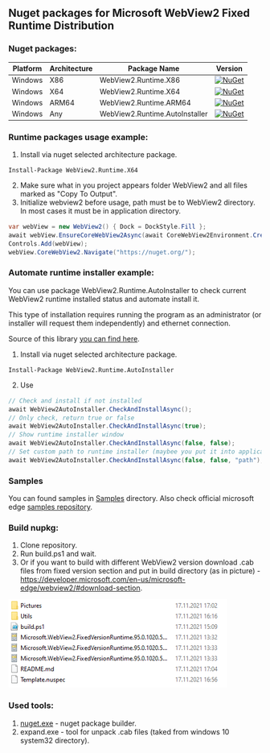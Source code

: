 ## Nuget packages for Microsoft WebView2 Fixed Runtime Distribution

### Nuget packages:
| Platform | Architecture | Package Name | Version
| --- | --- | --- | --- |
| Windows | X86 | WebView2.Runtime.X86 | [![NuGet](https://img.shields.io/nuget/v/WebView2.Runtime.X86.svg?style=flat-square&label=nuget)](https://www.nuget.org/packages/WebView2.Runtime.X86/) |
| Windows | X64 | WebView2.Runtime.X64 | [![NuGet](https://img.shields.io/nuget/v/WebView2.Runtime.X64.svg?style=flat-square&label=nuget)](https://www.nuget.org/packages/WebView2.Runtime.X64/) |
| Windows | ARM64 | WebView2.Runtime.ARM64 | [![NuGet](https://img.shields.io/nuget/v/WebView2.Runtime.ARM64.svg?style=flat-square&label=nuget)](https://www.nuget.org/packages/WebView2.Runtime.ARM64/) |
| Windows | Any | WebView2.Runtime.AutoInstaller | [![NuGet](https://img.shields.io/nuget/v/WebView2.Runtime.AutoInstaller.svg?style=flat-square&label=nuget)](https://www.nuget.org/packages/WebView2.Runtime.AutoInstaller/) |

### Runtime packages usage example:
1) Install via nuget selected architecture package.
```
Install-Package WebView2.Runtime.X64
```
2) Make sure what in you project appears folder WebView2 and all files marked as "Copy To Output".
3) Initialize webview2 before usage, path must be to WebView2 directory. In most cases it must be in application directory.
``` C#
var webView = new WebView2() { Dock = DockStyle.Fill };
await webView.EnsureCoreWebView2Async(await CoreWebView2Environment.CreateAsync(Path.Combine(AppDomain.CurrentDomain.BaseDirectory, "WebView2")));
Controls.Add(webView);
webView.CoreWebView2.Navigate("https://nuget.org/");
```

### Automate runtime installer example:
You can use package WebView2.Runtime.AutoInstaller to check current WebView2 runtime installed status and automate install it.

This type of installation requires running the program as an administrator (or installer will request them independently) and ethernet connection.

Source of this library [you can find here](https://github.com/ProKn1fe/WebView2.Runtime/tree/master/WebView2.Runtime.AutoInstaller).
1) Install via nuget selected architecture package.
```
Install-Package WebView2.Runtime.AutoInstaller
```
2) Use
``` C#
// Check and install if not installed
await WebView2AutoInstaller.CheckAndInstallAsync();
// Only check, return true or false
await WebView2AutoInstaller.CheckAndInstallAsync(true);
// Show runtime installer window
await WebView2AutoInstaller.CheckAndInstallAsync(false, false);
// Set custom path to runtime installer (maybee you put it into application resources).
await WebView2AutoInstaller.CheckAndInstallAsync(false, false, "path");
```

### Samples

You can found samples in [Samples](https://github.com/ProKn1fe/WebView2.Runtime/tree/master/Samples) directory.
Also check official microsoft edge [samples repository](https://github.com/MicrosoftEdge/WebView2Samples).

### Build nupkg:
1) Clone repository.
2) Run build.ps1 and wait.
3) Or if you want to build with different WebView2 version download .cab files from fixed version section and put in build directory (as in picture) - https://developer.microsoft.com/en-us/microsoft-edge/webview2/#download-section.

![alt text](Pictures/1.png)

### Used tools:
1) [nuget.exe](https://www.nuget.org/downloads) - nuget package builder.
2) expand.exe - tool for unpack .cab files (taked from windows 10 system32 directory).
